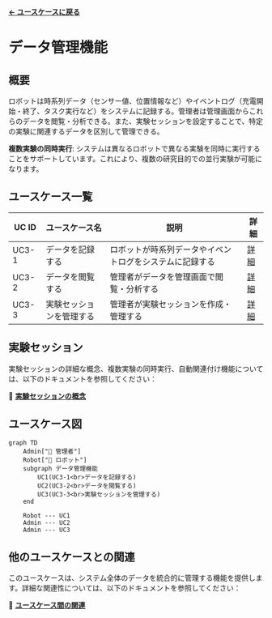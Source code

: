 **[← ユースケースに戻る](../index.md)**

# データ管理機能

## 概要

ロボットは時系列データ（センサー値、位置情報など）やイベントログ（充電開始・終了、タスク実行など）をシステムに記録する。管理者は管理画面からこれらのデータを閲覧・分析できる。また、実験セッションを設定することで、特定の実験に関連するデータを区別して管理できる。

**複数実験の同時実行**: システムは異なるロボットで異なる実験を同時に実行することをサポートしています。これにより、複数の研究目的での並行実験が可能になります。

## ユースケース一覧

| UC ID | ユースケース名           | 説明                                                     | 詳細               |
| ----- | ------------------------ | -------------------------------------------------------- | ------------------ |
| UC3-1 | データを記録する         | ロボットが時系列データやイベントログをシステムに記録する | [詳細](uc03_01.md) |
| UC3-2 | データを閲覧する         | 管理者がデータを管理画面で閲覧・分析する                 | [詳細](uc03_02.md) |
| UC3-3 | 実験セッションを管理する | 管理者が実験セッションを作成・管理する                   | [詳細](uc03_03.md) |

## 実験セッション

実験セッションの詳細な概念、複数実験の同時実行、自動関連付け機能については、以下のドキュメントを参照してください：

📖 **[実験セッションの概念](experiment_session.md)**

## ユースケース図

```mermaid
graph TD
    Admin["👤 管理者"]
    Robot["🤖 ロボット"]
    subgraph データ管理機能
        UC1(UC3-1<br>データを記録する)
        UC2(UC3-2<br>データを閲覧する)
        UC3(UC3-3<br>実験セッションを管理する)
    end

    Robot --- UC1
    Admin --- UC2
    Admin --- UC3
```

## 他のユースケースとの関連

このユースケースは、システム全体のデータを統合的に管理する機能を提供します。詳細な関連性については、以下のドキュメントを参照してください：

📖 **[ユースケース間の関連](../usecase_relationships.md)**
